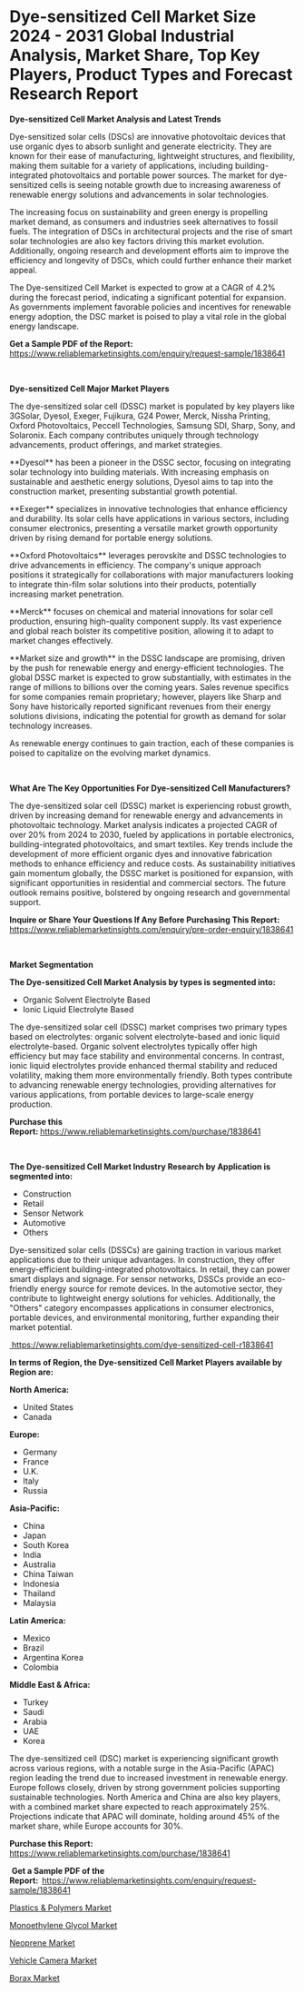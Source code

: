 <p><h1>Dye-sensitized Cell Market Size 2024 - 2031 Global Industrial Analysis, Market Share, Top Key Players, Product Types and Forecast Research Report</h1></p><p><strong>Dye-sensitized Cell Market Analysis and Latest Trends</strong></p>
<p><p>Dye-sensitized solar cells (DSCs) are innovative photovoltaic devices that use organic dyes to absorb sunlight and generate electricity. They are known for their ease of manufacturing, lightweight structures, and flexibility, making them suitable for a variety of applications, including building-integrated photovoltaics and portable power sources. The market for dye-sensitized cells is seeing notable growth due to increasing awareness of renewable energy solutions and advancements in solar technologies. </p><p>The increasing focus on sustainability and green energy is propelling market demand, as consumers and industries seek alternatives to fossil fuels. The integration of DSCs in architectural projects and the rise of smart solar technologies are also key factors driving this market evolution. Additionally, ongoing research and development efforts aim to improve the efficiency and longevity of DSCs, which could further enhance their market appeal.</p><p>The Dye-sensitized Cell Market is expected to grow at a CAGR of 4.2% during the forecast period, indicating a significant potential for expansion. As governments implement favorable policies and incentives for renewable energy adoption, the DSC market is poised to play a vital role in the global energy landscape.</p></p>
<p><strong>Get a Sample PDF of the Report:&nbsp;</strong> <a href="https://www.reliablemarketinsights.com/enquiry/request-sample/1838641?utm_campaign=1580&utm_medium=2&utm_source=Github&utm_content=ia&utm_term=16102024&utm_id=dye-sensitized-cell">https://www.reliablemarketinsights.com/enquiry/request-sample/1838641</a></p>
<p>&nbsp;</p>
<p><strong>Dye-sensitized Cell Major Market Players</strong></p>
<p><p>The dye-sensitized solar cell (DSSC) market is populated by key players like 3GSolar, Dyesol, Exeger, Fujikura, G24 Power, Merck, Nissha Printing, Oxford Photovoltaics, Peccell Technologies, Samsung SDI, Sharp, Sony, and Solaronix. Each company contributes uniquely through technology advancements, product offerings, and market strategies.</p><p>**Dyesol** has been a pioneer in the DSSC sector, focusing on integrating solar technology into building materials. With increasing emphasis on sustainable and aesthetic energy solutions, Dyesol aims to tap into the construction market, presenting substantial growth potential.</p><p>**Exeger** specializes in innovative technologies that enhance efficiency and durability. Its solar cells have applications in various sectors, including consumer electronics, presenting a versatile market growth opportunity driven by rising demand for portable energy solutions.</p><p>**Oxford Photovoltaics** leverages perovskite and DSSC technologies to drive advancements in efficiency. The company's unique approach positions it strategically for collaborations with major manufacturers looking to integrate thin-film solar solutions into their products, potentially increasing market penetration.</p><p>**Merck** focuses on chemical and material innovations for solar cell production, ensuring high-quality component supply. Its vast experience and global reach bolster its competitive position, allowing it to adapt to market changes effectively.</p><p>**Market size and growth** in the DSSC landscape are promising, driven by the push for renewable energy and energy-efficient technologies. The global DSSC market is expected to grow substantially, with estimates in the range of millions to billions over the coming years. Sales revenue specifics for some companies remain proprietary; however, players like Sharp and Sony have historically reported significant revenues from their energy solutions divisions, indicating the potential for growth as demand for solar technology increases. </p><p>As renewable energy continues to gain traction, each of these companies is poised to capitalize on the evolving market dynamics.</p></p>
<p>&nbsp;</p>
<p><strong>What Are The Key Opportunities For Dye-sensitized Cell Manufacturers?</strong></p>
<p><p>The dye-sensitized solar cell (DSSC) market is experiencing robust growth, driven by increasing demand for renewable energy and advancements in photovoltaic technology. Market analysis indicates a projected CAGR of over 20% from 2024 to 2030, fueled by applications in portable electronics, building-integrated photovoltaics, and smart textiles. Key trends include the development of more efficient organic dyes and innovative fabrication methods to enhance efficiency and reduce costs. As sustainability initiatives gain momentum globally, the DSSC market is positioned for expansion, with significant opportunities in residential and commercial sectors. The future outlook remains positive, bolstered by ongoing research and governmental support.</p></p>
<p><strong>Inquire or Share Your Questions If Any Before Purchasing This Report:</strong> <a href="https://www.reliablemarketinsights.com/enquiry/pre-order-enquiry/1838641?utm_campaign=1580&utm_medium=2&utm_source=Github&utm_content=ia&utm_term=16102024&utm_id=dye-sensitized-cell">https://www.reliablemarketinsights.com/enquiry/pre-order-enquiry/1838641</a></p>
<p>&nbsp;</p>
<p><strong>Market Segmentation</strong></p>
<p><strong>The Dye-sensitized Cell Market Analysis by types is segmented into:</strong></p>
<p><ul><li>Organic Solvent Electrolyte Based</li><li>Ionic Liquid Electrolyte Based</li></ul></p>
<p><p>The dye-sensitized solar cell (DSSC) market comprises two primary types based on electrolytes: organic solvent electrolyte-based and ionic liquid electrolyte-based. Organic solvent electrolytes typically offer high efficiency but may face stability and environmental concerns. In contrast, ionic liquid electrolytes provide enhanced thermal stability and reduced volatility, making them more environmentally friendly. Both types contribute to advancing renewable energy technologies, providing alternatives for various applications, from portable devices to large-scale energy production.</p></p>
<p><strong>Purchase this Report:&nbsp;</strong><a href="https://www.reliablemarketinsights.com/purchase/1838641?utm_campaign=1580&utm_medium=2&utm_source=Github&utm_content=ia&utm_term=16102024&utm_id=dye-sensitized-cell">https://www.reliablemarketinsights.com/purchase/1838641</a></p>
<p>&nbsp;</p>
<p><strong>The Dye-sensitized Cell Market Industry Research by Application is segmented into:</strong></p>
<p><ul><li>Construction</li><li>Retail</li><li>Sensor Network</li><li>Automotive</li><li>Others</li></ul></p>
<p><p>Dye-sensitized solar cells (DSSCs) are gaining traction in various market applications due to their unique advantages. In construction, they offer energy-efficient building-integrated photovoltaics. In retail, they can power smart displays and signage. For sensor networks, DSSCs provide an eco-friendly energy source for remote devices. In the automotive sector, they contribute to lightweight energy solutions for vehicles. Additionally, the "Others" category encompasses applications in consumer electronics, portable devices, and environmental monitoring, further expanding their market potential.</p></p>
<p><a href="https://www.reliablemarketinsights.com/dye-sensitized-cell-r1838641?utm_campaign=1580&utm_medium=2&utm_source=Github&utm_content=ia&utm_term=16102024&utm_id=dye-sensitized-cell">&nbsp;https://www.reliablemarketinsights.com/dye-sensitized-cell-r1838641</a></p>
<p><strong>In terms of Region, the Dye-sensitized Cell Market Players available by Region are:</strong></p>
<p>
    <p> <strong> North America: </strong>
        <ul>
            <li>United States</li>
            <li>Canada</li>
        </ul>
        </p> 
    <p> <strong> Europe: </strong>
        <ul>
            <li>Germany</li>
            <li>France</li>
            <li>U.K.</li>
            <li>Italy</li>
            <li>Russia</li>
        </ul>
        </p> 
    <p> <strong> Asia-Pacific: </strong>
        <ul>
            <li>China</li>
            <li>Japan</li>
            <li>South Korea</li>
            <li>India</li>
            <li>Australia</li>
            <li>China Taiwan</li>
            <li>Indonesia</li>
            <li>Thailand</li>
            <li>Malaysia</li>
        </ul>
        </p> 
    <p> <strong> Latin America: </strong>
        <ul>
            <li>Mexico</li>
            <li>Brazil</li>
            <li>Argentina Korea</li>
            <li>Colombia</li>
        </ul>
        </p> 
    <p> <strong> Middle East & Africa: </strong>
        <ul>
            <li>Turkey</li>
            <li>Saudi</li>
            <li>Arabia</li>
            <li>UAE</li>
            <li>Korea</li>
        </ul>
    </p>
    </p>
<p><p>The dye-sensitized cell (DSC) market is experiencing significant growth across various regions, with a notable surge in the Asia-Pacific (APAC) region leading the trend due to increased investment in renewable energy. Europe follows closely, driven by strong government policies supporting sustainable technologies. North America and China are also key players, with a combined market share expected to reach approximately 25%. Projections indicate that APAC will dominate, holding around 45% of the market share, while Europe accounts for 30%.</p></p>
<p><strong>Purchase this Report: </strong><a href="https://www.reliablemarketinsights.com/purchase/1838641?utm_campaign=1580&utm_medium=2&utm_source=Github&utm_content=ia&utm_term=16102024&utm_id=dye-sensitized-cell">https://www.reliablemarketinsights.com/purchase/1838641</a></p>
<p>&nbsp;<strong>Get a Sample PDF of the Report:&nbsp;&nbsp;</strong><a href="https://www.reliablemarketinsights.com/enquiry/request-sample/1838641?utm_campaign=1580&utm_medium=2&utm_source=Github&utm_content=ia&utm_term=16102024&utm_id=dye-sensitized-cell">https://www.reliablemarketinsights.com/enquiry/request-sample/1838641</a></p>
<p><strong></strong></p>
<p><p><a href="https://www.linkedin.com/pulse/plastics-polymers-market-global-trends-forecast-2024-2031-mileele-a7cac?utm_campaign=1580&utm_medium=2&utm_source=Github&utm_content=ia&utm_term=16102024&utm_id=dye-sensitized-cell">Plastics & Polymers Market</a></p><p><a href="https://www.linkedin.com/pulse/monoethylene-glycol-market-essentials-key-players-demand-nbnic?utm_campaign=1580&utm_medium=2&utm_source=Github&utm_content=ia&utm_term=16102024&utm_id=dye-sensitized-cell">Monoethylene Glycol Market</a></p><p><a href="https://www.linkedin.com/pulse/navigating-neoprene-market-expert-analysis-forecast-period-buboc?utm_campaign=1580&utm_medium=2&utm_source=Github&utm_content=ia&utm_term=16102024&utm_id=dye-sensitized-cell">Neoprene Market</a></p><p><a href="https://www.linkedin.com/pulse/vehicle-camera-market-trends-focusing-insight-forecast-analysis-6582f?utm_campaign=1580&utm_medium=2&utm_source=Github&utm_content=ia&utm_term=16102024&utm_id=dye-sensitized-cell">Vehicle Camera Market</a></p><p><a href="https://www.linkedin.com/pulse/borax-value-chain-analysis-from-raw-materials-end-user-applications-7ntqc?utm_campaign=1580&utm_medium=2&utm_source=Github&utm_content=ia&utm_term=16102024&utm_id=dye-sensitized-cell">Borax Market</a></p></p>